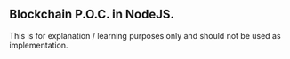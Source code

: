 ## Blockchain P.O.C. in NodeJS.

This is for explanation / learning purposes only and should not be used as implementation.

